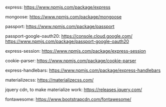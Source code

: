 express:
https://www.npmjs.com/package/express

mongoose:
https://www.npmjs.com/package/mongoose

passport:
https://www.npmjs.com/package/passport

passport-google-oauth20:
https://console.cloud.google.com/
https://www.npmjs.com/package/passport-google-oauth20

express-session:
https://www.npmjs.com/package/express-session

cookie-parser:
https://www.npmjs.com/package/cookie-parser

express-handlebars:
https://www.npmjs.com/package/express-handlebars

materializecss:
https://materializecss.com/

jquery cdn, to make materialize work:
https://releases.jquery.com/

fontawesome:
https://www.bootstrapcdn.com/fontawesome/
